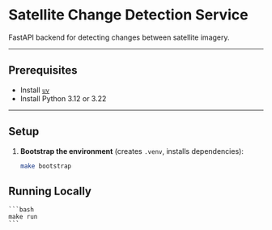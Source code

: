 # Satellite Change Detection Service

FastAPI backend for detecting changes between satellite imagery.

---

## Prerequisites

- Install [`uv`](https://github.com/astral-sh/uv)
- Install Python 3.12 or 3.22

---

## Setup

1. **Bootstrap the environment** (creates `.venv`, installs dependencies):

   ```bash
   make bootstrap
   ```

## Running Locally

    ```bash
    make run
    ```